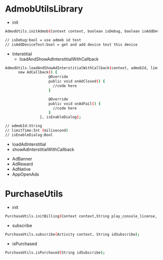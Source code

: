 # AdmobUtilsLibrary
- init
```bash
AdmodUtils.initAdmob(Context context, boolean isDebug, boolean isAddDeviceTest);

// isDebug:bool = use admob id test
// isAddDeviceTest:bool = get and add device test this device
```
- Interstitial
  + loadAndShowAdInterstitialWithCallback

```bash 
AdmodUtils.loadAndShowAdInterstitialWithCallback(context, admobId, limitTime, 
      new AdCallback() {
                    @Override
                    public void onAdClosed() {
                      //code here
                    }

                    @Override
                    public void onAdFail() {
                      //code here
                    }
                }, isEnableDialog);

// admobId:String
// limitTime:Int (milisecond)
// isEnableDialog:Bool 
```
  + loadAdInterstitial
  + showAdInterstitialWithCallback
- AdBanner
- AdReward
- AdNative
- AppOpenAds
# PurchaseUtils
- init
```bash
PurchaseUtils.initBilling(Context context,String play_console_license, String idSubscribe);
```
- subscribe
```bash
PurchaseUtils.subscribe(Activity context, String idSubscribe);
```
- isPurchased
```bash
PurchaseUtils.isPurchased(String idSubscribe);
```
